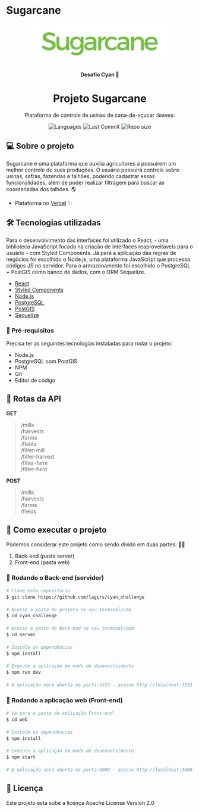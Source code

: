 # Sugarcane
<p align="center">
  <img src="https://github.com/lagcrs/cyan_challenge/blob/master/sugarcane.png" width="400" title="Sugarcane" alt="Logo Sugarcane">
</p>
<h4 align="center"> 
	 Desafio Cyan 🚀 
</h4>
<h1 align="center">Projeto Sugarcane</h1>
<p align="center">Plataforma de controle de usinas de cana-de-açucar :leaves:</p>

<p align="center"> 
  <img src="https://img.shields.io/github/languages/count/lagcrs/cyan_challenge" alt="Languages">
  <img src="https://img.shields.io/github/last-commit/lagcrs/cyan_challenge" alt="Last Commit">
  <img src="https://img.shields.io/github/repo-size/lagcrs/cyan_challenge" alt="Repo size">
</p>

## 💻 Sobre o projeto
Sugarcane é uma plataforma que auxilia agricultores a possuírem um melhor controle de suas produções. O usuário possuirá controle sobre usinas, safras, fazendas e talhões, podendo cadastrar essas funcionalidades, além de poder realizar filtragem para buscar as coordenadas dos talhões. :earth_americas:

- Plataforma no [Vercel](https://sugarcane.lagcrs.vercel.app/) :sparkles: <br/>

## 🛠 Tecnologias utilizadas

Para o desenvolvimento das interfaces foi utilizado o React, - uma biblioteca JavaScript focada na criação de interfaces reaproveitaveis para o usuário - com Styled Components. Já para a aplicação das regras de negócios foi escolhido o Node.js, uma plataforma JavaScript que processa códigos JS no servidor. Para o armazenamento foi escolhido o PostgreSQL + 
PostGIS como banco de dados, com o ORM Sequelize. 

- [React](https://pt-br.reactjs.org/)
- [Styled Components](https://styled-components.com/)
- [Node.js](https://nodejs.org/en/)
- [PostgreSQL](https://www.postgresql.org/)
- [PostGIS](https://postgis.net/)
- [Sequelize](https://sequelize.org/)

### :paperclip: Pré-requisitos
Precisa ter as seguintes tecnologias instaladas para rodar o projeto:
- Node.js
- PostgreSQL com PostGIS
- NPM
- Git
- Editor de código

## :wrench: Rotas da API

**GET**
> /mills <br/>
> /harvests <br/>
> /farms <br/>
> /fields <br/>
> /filter-mill <br/>
> /filter-harvest <br/>
> /filter-farm <br/>
> /filter-field <br/>

**POST**
> /mills <br/>
> /harvests <br/>
> /farms <br/>
> /fields <br/>

## 🚀 Como executar o projeto

Podemos considerar este projeto como sendo divido em duas partes: :ok_woman:
1. Back-end (pasta server)
2. Front-end (pasta web)

### 🎲 Rodando o Back-end (servidor)
```bash
# Clone este repositório
$ git clone https://github.com/lagcrs/cyan_challenge

# Acesse a pasta do projeto no seu terminal/cmd
$ cd cyan_challenge

# Acesse a pasta do Back-end no seu terminal/cmd
$ cd server

# Instale as dependências
$ npm install

# Execute a aplicação em modo de desenvolvimento
$ npm run dev

# A aplicação será aberta na porta:3333 - acesse http://localhost:3333
```

### 🧭 Rodando a aplicação web (Front-end)
```bash
# Vá para a pasta da aplicação Front-end
$ cd web

# Instale as dependências
$ npm install

# Execute a aplicação em modo de desenvolvimento
$ npm start

# A aplicação será aberta na porta:3000 - acesse http://localhost:3000
```

## 📝 Licença

Este projeto esta sobe a licença Apache License Version 2.0
